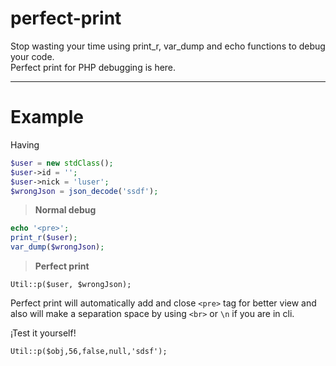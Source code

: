 perfect-print
=============

Stop wasting your time using print_r, var_dump and echo functions to debug your code.<br>
Perfect print for PHP debugging is here.

---

Example
========

Having

```php
$user = new stdClass();
$user->id = '';
$user->nick = 'luser';
$wrongJson = json_decode('ssdf');
```

> **Normal debug**

```php
echo '<pre>';
print_r($user);
var_dump($wrongJson);
```

> **Perfect print** 

`Util::p($user, $wrongJson);`

Perfect print will automatically add and close `<pre>` tag for better view and also will make a separation space by using `<br>` or `\n` if you are in cli.

¡Test it yourself!

`Util::p($obj,56,false,null,'sdsf');`

